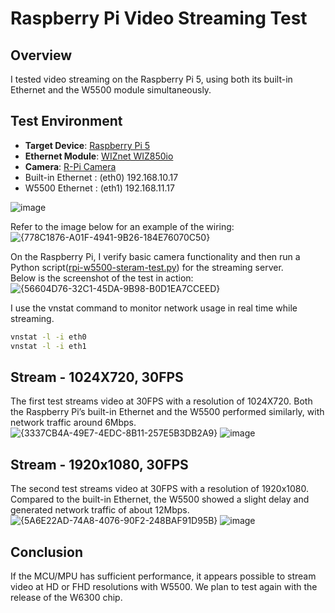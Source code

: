 
# Raspberry Pi Video Streaming Test

## Overview
I tested video streaming on the Raspberry Pi 5, using both its built-in Ethernet and the W5500 module simultaneously.

## Test Environment
- **Target Device**: [Raspberry Pi 5](https://www.raspberrypi.com/products/raspberry-pi-5/)
- **Ethernet Module**: [WIZnet WIZ850io](https://docs.wiznet.io/Product/ioModule/wiz850io)
- **Camera**: [R-Pi Camera](https://www.raspberrypi.com/products/)
- Built-in Ethernet : (eth0) 192.168.10.17  
- W5500 Ethernet : (eth1) 192.168.11.17  
  
![image](https://github.com/user-attachments/assets/e2275bee-4a47-4de8-b33c-f429b14df375)

Refer to the image below for an example of the wiring:  
![{778C1876-A01F-4941-9B26-184E76070C50}](https://github.com/user-attachments/assets/dc2f8a86-a709-44a8-aee5-91bed60f94d0)

On the Raspberry Pi, I verify basic camera functionality and then run a Python script([rpi-w5500-steram-test.py](w5x00work/rpi-w5500-steram-test.py])) for the streaming server.  
Below is the screenshot of the test in action:
![{56604D76-32C1-45DA-9B98-B0D1EA7CCEED}](https://github.com/user-attachments/assets/ba6f885d-4846-4edf-ad2d-c39c98707a99)

I use the vnstat command to monitor network usage in real time while streaming.
```bash
vnstat -l -i eth0
vnstat -l -i eth1
```

## Stream - 1024X720, 30FPS
The first test streams video at 30FPS with a resolution of 1024X720. Both the Raspberry Pi’s built-in Ethernet and the W5500 performed similarly, with network traffic around 6Mbps.
![{3337CB4A-49E7-4EDC-8B11-257E5B3DB2A9}](https://github.com/user-attachments/assets/fdfe5b3a-28e7-4bfd-b73a-b49e0d16e8a6)
![image](w5x00work/stream-1.gif)

## Stream - 1920x1080, 30FPS
The second test streams video at 30FPS with a resolution of 1920x1080. Compared to the built-in Ethernet, the W5500 showed a slight delay and generated network traffic of about 12Mbps.
![{5A6E22AD-74A8-4076-90F2-248BAF91D95B}](https://github.com/user-attachments/assets/555c6b0a-abda-4f75-ac98-037fb42b72f8)
![image](w5x00work/stream-2.gif)

## Conclusion
If the MCU/MPU has sufficient performance, it appears possible to stream video at HD or FHD resolutions with W5500. We plan to test again with the release of the W6300 chip.
